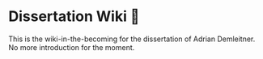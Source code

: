 # Dissertation Wiki 👋
This is the wiki-in-the-becoming for the dissertation of Adrian Demleitner. No more introduction for the moment.